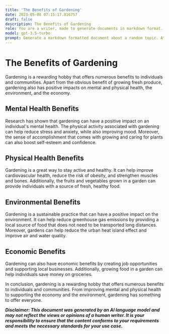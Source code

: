```yaml
---
title: 'The Benefits of Gardening'
date: 2023-05-08 07:15:17.816757
draft: false
description: The Benefits of Gardening
role: You are a writer, made to generate documents in markdown format. It is very important that all of the documents you generate are in valid markdown format.
model: gpt-3.5-turbo
prompt: Generate a markdown formatted document about a random topic. At the bottom, include a disclaimer explaining that the document was generated by you. The first line of the document should be the title. Make sure that the entire document is in proper markdown format, using a mix of various tags to make the document visually appealing.
---
```


# The Benefits of Gardening

Gardening is a rewarding hobby that offers numerous benefits to individuals and communities. Apart from the obvious benefit of growing fresh produce, gardening also has positive impacts on mental and physical health, the environment, and the economy.

## Mental Health Benefits

Research has shown that gardening can have a positive impact on an individual's mental health. The physical activity associated with gardening can help reduce stress and anxiety, while also improving mood. Moreover, the sense of accomplishment that comes with growing and caring for plants can also boost self-esteem and confidence.

## Physical Health Benefits

Gardening is a great way to stay active and healthy. It can help improve cardiovascular health, reduce the risk of obesity, and strengthen muscles and bones. Additionally, the fruits and vegetables grown in a garden can provide individuals with a source of fresh, healthy food.

## Environmental Benefits

Gardening is a sustainable practice that can have a positive impact on the environment. It can help reduce greenhouse gas emissions by providing a local source of food that does not need to be transported long distances. Moreover, gardens can help reduce the urban heat island effect and improve air and water quality.

## Economic Benefits

Gardening can also have economic benefits by creating job opportunities and supporting local businesses. Additionally, growing food in a garden can help individuals save money on groceries.

In conclusion, gardening is a rewarding hobby that offers numerous benefits to individuals and communities. From improving mental and physical health to supporting the economy and the environment, gardening has something to offer everyone.

***Disclaimer: This document was generated by an AI language model and may not reflect the views or opinions of a human writer. It is your responsibility to ensure that the content conforms to your requirements and meets the necessary standards for your use case.***